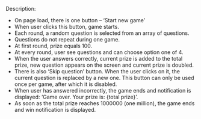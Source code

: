 Description:

-	On page load, there is one button – ‘Start new game’
-	When user clicks this button, game starts.
-	Each round, a random question is selected from an array of questions.
-	Questions do not repeat during one game.
-	At first round, prize equals 100.
-	At every round, user see questions and can choose option one of 4.
-	When the user answers correctly, current prize is added to the total prize, new question appears on the screen and current prize is doubled.
-	There is also ‘Skip question’ button. When the user clicks on it, the current question is replaced by a new one. This button can only be used once per game,
after which it is disabled.
-	When user has answered incorrectly, the game ends and notification is displayed: ‘Game over. Your prize is: {total prize}’.
-	As soon as the total prize reaches 1000000 (one million), the game ends and win notification is displayed.
